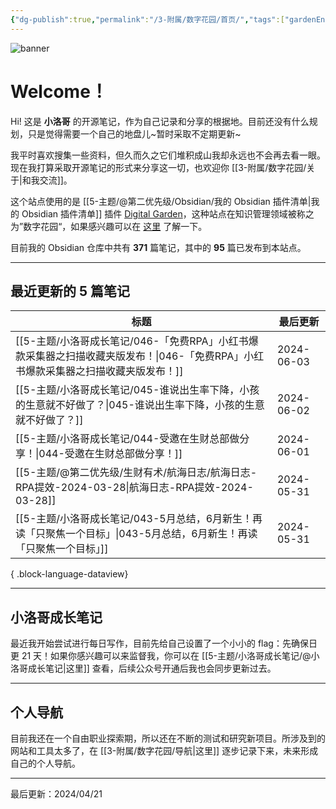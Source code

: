 ```yaml
---
{"dg-publish":true,"permalink":"/3-附属/数字花园/首页/","tags":["gardenEntry"],"noteIcon":"1","created":"2024-03-26","updated":"2024-04-21"}
---
```


![banner](http://img.xlg.life/images/202404100413287.webp)
# Welcome！
Hi! 这是 **小洛哥** 的开源笔记，作为自己记录和分享的根据地。目前还没有什么规划，只是觉得需要一个自己的地盘儿~暂时采取不定期更新~

我平时喜欢搜集一些资料，但久而久之它们堆积成山我却永远也不会再去看一眼。现在我打算采取开源笔记的形式来分享这一切，也欢迎你 [[3-附属/数字花园/关于\|和我交流]]。

这个站点使用的是 [[5-主题/@第二优先级/Obsidian/我的 Obsidian 插件清单\|我的 Obsidian 插件清单]] 插件 [Digital Garden](https://github.com/oleeskild/obsidian-digital-garden)，这种站点在知识管理领域被称之为”数字花园“，如果感兴趣可以在 [这里](https://blog.effie.co/%E5%A6%82%E4%BD%95%E5%BB%BA%E7%AB%8B%E6%95%B0%E5%AD%97%E8%8A%B1%E5%9B%AD%EF%BC%9F/) 了解一下。

<p><span>目前我的 Obsidian 仓库中共有 <strong>371</strong> 篇笔记，其中的 <strong>95</strong> 篇已发布到本站点。</span></p>

---
## 最近更新的 5 篇笔记

| 标题                                                                               | 最后更新       |
| -------------------------------------------------------------------------------- | ---------- |
| [[5-主题/小洛哥成长笔记/046-「免费RPA」小红书爆款采集器之扫描收藏夹版发布！\|046-「免费RPA」小红书爆款采集器之扫描收藏夹版发布！]] | 2024-06-03 |
| [[5-主题/小洛哥成长笔记/045-谁说出生率下降，小孩的生意就不好做了？\|045-谁说出生率下降，小孩的生意就不好做了？]]             | 2024-06-02 |
| [[5-主题/小洛哥成长笔记/044-受邀在生财总部做分享！\|044-受邀在生财总部做分享！]]                             | 2024-06-01 |
| [[5-主题/@第二优先级/生财有术/航海日志/航海日志-RPA提效-2024-03-28\|航海日志-RPA提效-2024-03-28]]        | 2024-05-31 |
| [[5-主题/小洛哥成长笔记/043-5月总结，6月新生！再读「只聚焦一个目标」\|043-5月总结，6月新生！再读「只聚焦一个目标」]]         | 2024-05-31 |

{ .block-language-dataview}

---
## 小洛哥成长笔记
最近我开始尝试进行每日写作，目前先给自己设置了一个小小的 flag：先确保日更 21 天！如果你感兴趣可以来监督我，你可以在 [[5-主题/小洛哥成长笔记/@小洛哥成长笔记\|这里]] 查看，后续公众号开通后我也会同步更新过去。

---
## 个人导航
目前我还在一个自由职业探索期，所以还在不断的测试和研究新项目。所涉及到的网站和工具太多了，在 [[3-附属/数字花园/导航\|这里]] 逐步记录下来，未来形成自己的个人导航。

---

最后更新：2024/04/21